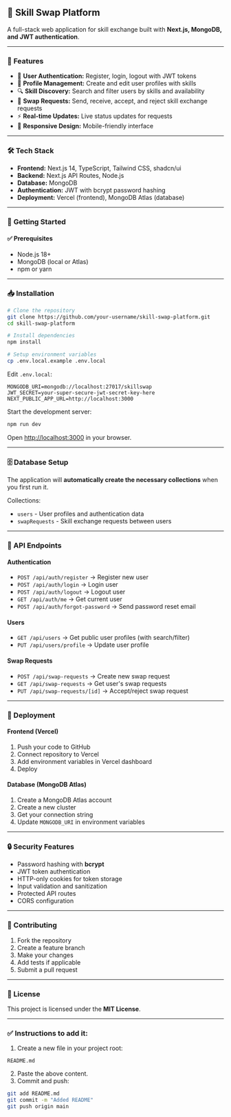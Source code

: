 
## 📌 Skill Swap Platform

A full-stack web application for skill exchange built with **Next.js, MongoDB, and JWT authentication**.

---

### 🚀 **Features**

* 🔑 **User Authentication:** Register, login, logout with JWT tokens
* 👤 **Profile Management:** Create and edit user profiles with skills
* 🔍 **Skill Discovery:** Search and filter users by skills and availability
* 🔄 **Swap Requests:** Send, receive, accept, and reject skill exchange requests
* ⚡ **Real-time Updates:** Live status updates for requests
* 📱 **Responsive Design:** Mobile-friendly interface

---

### 🛠️ **Tech Stack**

* **Frontend:** Next.js 14, TypeScript, Tailwind CSS, shadcn/ui
* **Backend:** Next.js API Routes, Node.js
* **Database:** MongoDB
* **Authentication:** JWT with bcrypt password hashing
* **Deployment:** Vercel (frontend), MongoDB Atlas (database)

---

### 🏁 **Getting Started**

#### ✅ Prerequisites

* Node.js 18+
* MongoDB (local or Atlas)
* npm or yarn

---

### 📥 Installation

```bash
# Clone the repository
git clone https://github.com/your-username/skill-swap-platform.git
cd skill-swap-platform

# Install dependencies
npm install

# Setup environment variables
cp .env.local.example .env.local
```

Edit `.env.local`:

```env
MONGODB_URI=mongodb://localhost:27017/skillswap
JWT_SECRET=your-super-secure-jwt-secret-key-here
NEXT_PUBLIC_APP_URL=http://localhost:3000
```

Start the development server:

```bash
npm run dev
```

Open [http://localhost:3000](http://localhost:3000) in your browser.

---

### 🗄️ Database Setup

The application will **automatically create the necessary collections** when you first run it.

Collections:

* `users` - User profiles and authentication data
* `swapRequests` - Skill exchange requests between users

---

### 📡 API Endpoints

#### **Authentication**

* `POST /api/auth/register` → Register new user
* `POST /api/auth/login` → Login user
* `POST /api/auth/logout` → Logout user
* `GET /api/auth/me` → Get current user
* `POST /api/auth/forgot-password` → Send password reset email

#### **Users**

* `GET /api/users` → Get public user profiles (with search/filter)
* `PUT /api/users/profile` → Update user profile

#### **Swap Requests**

* `POST /api/swap-requests` → Create new swap request
* `GET /api/swap-requests` → Get user's swap requests
* `PUT /api/swap-requests/[id]` → Accept/reject swap request

---

### 🚀 Deployment

#### **Frontend (Vercel)**

1. Push your code to GitHub
2. Connect repository to Vercel
3. Add environment variables in Vercel dashboard
4. Deploy

#### **Database (MongoDB Atlas)**

1. Create a MongoDB Atlas account
2. Create a new cluster
3. Get your connection string
4. Update `MONGODB_URI` in environment variables

---

### 🔒 Security Features

* Password hashing with **bcrypt**
* JWT token authentication
* HTTP-only cookies for token storage
* Input validation and sanitization
* Protected API routes
* CORS configuration

---

### 🤝 Contributing

1. Fork the repository
2. Create a feature branch
3. Make your changes
4. Add tests if applicable
5. Submit a pull request

---

### 📜 License

This project is licensed under the **MIT License**.

---

### ✅ Instructions to add it:

1. Create a new file in your project root:

```
README.md
```

2. Paste the above content.
3. Commit and push:

```bash
git add README.md
git commit -m "Added README"
git push origin main
```
